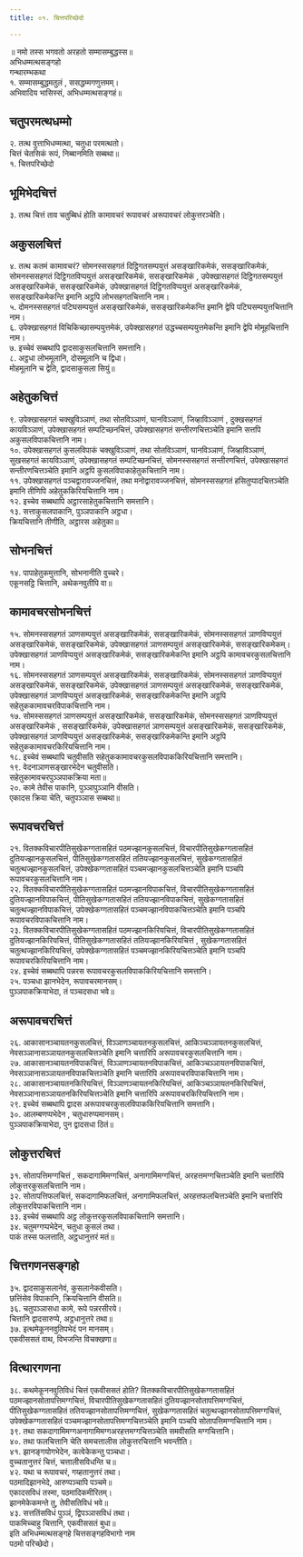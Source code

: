 ```yaml
---
title: ०१. चित्तपरिच्छेदो

---
```

॥ नमो तस्स भगवतो अरहतो सम्मासम्बुद्धस्स॥  
अभिधम्मत्थसङ्गहो  
गन्थारम्भकथा  
१. सम्मासम्बुद्धमतुलं , ससद्धम्मगणुत्तमम्।  
अभिवादिय भासिस्सं, अभिधम्मत्थसङ्गहं॥  


## चतुपरमत्थधम्मो

२. तत्थ वुत्ताभिधम्मत्था, चतुधा परमत्थतो।  
चित्तं चेतसिकं रूपं, निब्बानमिति सब्बथा॥  
१. चित्तपरिच्छेदो  


## भूमिभेदचित्तं

३. तत्थ चित्तं ताव चतुब्बिधं होति कामावचरं रूपावचरं अरूपावचरं लोकुत्तरञ्चेति।  


## अकुसलचित्तं

४. तत्थ कतमं कामावचरं? सोमनस्ससहगतं दिट्ठिगतसम्पयुत्तं असङ्खारिकमेकं, ससङ्खारिकमेकं, सोमनस्ससहगतं दिट्ठिगतविप्पयुत्तं असङ्खारिकमेकं, ससङ्खारिकमेकं , उपेक्खासहगतं दिट्ठिगतसम्पयुत्तं असङ्खारिकमेकं, ससङ्खारिकमेकं, उपेक्खासहगतं दिट्ठिगतविप्पयुत्तं असङ्खारिकमेकं, ससङ्खारिकमेकन्ति इमानि अट्ठपि लोभसहगतचित्तानि नाम।  
५. दोमनस्ससहगतं पटिघसम्पयुत्तं असङ्खारिकमेकं, ससङ्खारिकमेकन्ति इमानि द्वेपि पटिघसम्पयुत्तचित्तानि नाम।  
६. उपेक्खासहगतं विचिकिच्छासम्पयुत्तमेकं, उपेक्खासहगतं उद्धच्चसम्पयुत्तमेकन्ति इमानि द्वेपि मोमूहचित्तानि नाम।  
७. इच्चेवं सब्बथापि द्वादसाकुसलचित्तानि समत्तानि।  
८. अट्ठधा लोभमूलानि, दोसमूलानि च द्विधा।  
मोहमूलानि च द्वेति, द्वादसाकुसला सियुं॥  


## अहेतुकचित्तं

९. उपेक्खासहगतं चक्खुविञ्ञाणं, तथा सोतविञ्ञाणं, घानविञ्ञाणं, जिव्हाविञ्ञाणं , दुक्खसहगतं कायविञ्ञाणं, उपेक्खासहगतं सम्पटिच्छनचित्तं, उपेक्खासहगतं सन्तीरणचित्तञ्चेति इमानि सत्तपि अकुसलविपाकचित्तानि नाम।  
१०. उपेक्खासहगतं कुसलविपाकं चक्खुविञ्ञाणं, तथा सोतविञ्ञाणं, घानविञ्ञाणं, जिव्हाविञ्ञाणं, सुखसहगतं कायविञ्ञाणं, उपेक्खासहगतं सम्पटिच्छनचित्तं, सोमनस्ससहगतं सन्तीरणचित्तं, उपेक्खासहगतं सन्तीरणचित्तञ्चेति इमानि अट्ठपि कुसलविपाकाहेतुकचित्तानि नाम।  
११. उपेक्खासहगतं पञ्चद्वारावज्जनचित्तं, तथा मनोद्वारावज्जनचित्तं, सोमनस्ससहगतं हसितुप्पादचित्तञ्चेति इमानि तीणिपि अहेतुककिरियचित्तानि नाम।  
१२. इच्चेव सब्बथापि अट्ठारसाहेतुकचित्तानि समत्तानि।  
१३. सत्ताकुसलपाकानि, पुञ्ञपाकानि अट्ठधा।  
क्रियचित्तानि तीणीति, अट्ठारस अहेतुका॥  


## सोभनचित्तं

१४. पापाहेतुकमुत्तानि, सोभनानीति वुच्चरे।  
एकूनसट्ठि चित्तानि, अथेकनवुतीपि वा॥  


## कामावचरसोभनचित्तं

१५. सोमनस्ससहगतं ञाणसम्पयुत्तं असङ्खारिकमेकं, ससङ्खारिकमेकं, सोमनस्ससहगतं ञाणविप्पयुत्तं असङ्खारिकमेकं, ससङ्खारिकमेकं, उपेक्खासहगतं ञाणसम्पयुत्तं असङ्खारिकमेकं, ससङ्खारिकमेकम्। उपेक्खासहगतं ञाणविप्पयुत्तं असङ्खारिकमेकं, ससङ्खारिकमेकन्ति इमानि अट्ठपि कामावचरकुसलचित्तानि नाम।  
१६. सोमनस्ससहगतं ञाणसम्पयुत्तं असङ्खारिकमेकं, ससङ्खारिकमेकं, सोमनस्ससहगतं ञाणविप्पयुत्तं असङ्खारिकमेकं, ससङ्खारिकमेकं, उपेक्खासहगतं ञाणसम्पयुत्तं असङ्खारिकमेकं, ससङ्खारिकमेकं, उपेक्खासहगतं ञाणविप्पयुत्तं असङ्खारिकमेकं, ससङ्खारिकमेकन्ति इमानि अट्ठपि सहेतुककामावचरविपाकचित्तानि नाम।  
१७. सोमस्ससहगतं ञाणसम्पयुत्तं असङ्खारिकमेकं, ससङ्खारिकमेकं, सोमनस्ससहगतं ञाणविप्पयुत्तं असङ्खारिकमेकं , ससङ्खारिकमेकं, उपेक्खासहगतं ञाणसम्पयुत्तं असङ्खारिकमेकं, ससङ्खारिकमेकं, उपेक्खासहगतं ञाणविप्पयुत्तं असङ्खारिकमेकं, ससङ्खारिकमेकन्ति इमानि अट्ठपि सहेतुककामावचरकिरियचित्तानि नाम।  
१८. इच्चेवं सब्बथापि चतुवीसति सहेतुककामावचरकुसलविपाककिरियचित्तानि समत्तानि।  
१९. वेदनाञाणसङ्खारभेदेन चतुवीसति।  
सहेतुकामावचरपुञ्ञपाकक्रिया मता॥  
२०. कामे तेवीस पाकानि, पुञ्ञापुञ्ञानि वीसति।  
एकादस क्रिया चेति, चतुपञ्ञास सब्बथा॥  


## रूपावचरचित्तं

२१. वितक्कविचारपीतिसुखेकग्गतासहितं पठमज्झानकुसलचित्तं, विचारपीतिसुखेकग्गतासहितं दुतियज्झानकुसलचित्तं, पीतिसुखेकग्गतासहितं ततियज्झानकुसलचित्तं, सुखेकग्गतासहितं चतुत्थज्झानकुसलचित्तं, उपेक्खेकग्गतासहितं पञ्चमज्झानकुसलचित्तञ्चेति इमानि पञ्चपि रूपावचरकुसलचित्तानि नाम।  
२२. वितक्कविचारपीतिसुखेकग्गतासहितं पठमज्झानविपाकचित्तं, विचारपीतिसुखेकग्गतासहितं दुतियज्झानविपाकचित्तं, पीतिसुखेकग्गतासहितं ततियज्झानविपाकचित्तं, सुखेकग्गतासहितं चतुत्थज्झानविपाकचित्तं, उपेक्खेकग्गतासहितं पञ्चमज्झानविपाकचित्तञ्चेति इमानि पञ्चपि रूपावचरविपाकचित्तानि नाम।  
२३. वितक्कविचारपीतिसुखेकग्गतासहितं पठमज्झानकिरियचित्तं, विचारपीतिसुखेकग्गतासहितं दुतियज्झानकिरियचित्तं, पीतिसुखेकग्गतासहितं ततियज्झानकिरियचित्तं , सुखेकग्गतासहितं चतुत्थज्झानकिरियचित्तं, उपेक्खेकग्गतासहितं पञ्चमज्झानकिरियचित्तञ्चेति इमानि पञ्चपि रूपावचरकिरियचित्तानि नाम।  
२४. इच्चेवं सब्बथापि पन्नरस रूपावचरकुसलविपाककिरियचित्तानि समत्तानि।  
२५. पञ्चधा झानभेदेन, रूपावचरमानसम्।  
पुञ्ञपाकक्रियाभेदा, तं पञ्चदसधा भवे॥  


## अरूपावचरचित्तं

२६. आकासानञ्चायतनकुसलचित्तं, विञ्ञाणञ्चायतनकुसलचित्तं, आकिञ्चञ्ञायतनकुसलचित्तं, नेवसञ्ञानासञ्ञायतनकुसलचित्तञ्चेति इमानि चत्तारिपि अरूपावचरकुसलचित्तानि नाम।  
२७. आकासानञ्चायतनविपाकचित्तं, विञ्ञाणञ्चायतनविपाकचित्तं, आकिञ्चञ्ञायतनविपाकचित्तं, नेवसञ्ञानासञ्ञायतनविपाकचित्तञ्चेति इमानि चत्तारिपि अरूपावचरविपाकचित्तानि नाम।  
२८. आकासानञ्चायतनकिरियचित्तं, विञ्ञाणञ्चायतनकिरियचित्तं, आकिञ्चञ्ञायतनकिरियचित्तं, नेवसञ्ञानासञ्ञायतनकिरियचित्तञ्चेति इमानि चत्तारिपि अरूपावचरकिरियचित्तानि नाम।  
२९. इच्चेवं सब्बथापि द्वादस अरूपावचरकुसलविपाककिरियचित्तानि समत्तानि।  
३०. आलम्बणप्पभेदेन , चतुधारुप्पमानसम्।  
पुञ्ञपाकक्रियाभेदा, पुन द्वादसधा ठितं॥  


## लोकुत्तरचित्तं

३१. सोतापत्तिमग्गचित्तं , सकदागामिमग्गचित्तं, अनागामिमग्गचित्तं, अरहत्तमग्गचित्तञ्चेति इमानि चत्तारिपि लोकुत्तरकुसलचित्तानि नाम।  
३२. सोतापत्तिफलचित्तं, सकदागामिफलचित्तं, अनागामिफलचित्तं, अरहत्तफलचित्तञ्चेति इमानि चत्तारिपि लोकुत्तरविपाकचित्तानि नाम।  
३३. इच्चेवं सब्बथापि अट्ठ लोकुत्तरकुसलविपाकचित्तानि समत्तानि।  
३४. चतुमग्गप्पभेदेन, चतुधा कुसलं तथा।  
पाकं तस्स फलत्ताति, अट्ठधानुत्तरं मतं॥  


## चित्तगणनसङ्गहो

३५. द्वादसाकुसलानेवं, कुसलानेकवीसति।  
छत्तिंसेव विपाकानि, क्रियचित्तानि वीसति॥  
३६. चतुपञ्ञासधा कामे, रूपे पन्नरसीरये।  
चित्तानि द्वादसारुप्पे, अट्ठधानुत्तरे तथा॥  
३७. इत्थमेकूननवुतिपभेदं पन मानसम्।  
एकवीससतं वाथ, विभजन्ति विचक्खणा॥  


## वित्थारगणना

३८. कथमेकूननवुतिविधं चित्तं एकवीससतं होति? वितक्कविचारपीतिसुखेकग्गतासहितं पठमज्झानसोतापत्तिमग्गचित्तं, विचारपीतिसुखेकग्गतासहितं दुतियज्झानसोतापत्तिमग्गचित्तं, पीतिसुखेकग्गतासहितं ततियज्झानसोतापत्तिमग्गचित्तं, सुखेकग्गतासहितं चतुत्थज्झानसोतापत्तिमग्गचित्तं, उपेक्खेकग्गतासहितं पञ्चमज्झानसोतापत्तिमग्गचित्तञ्चेति इमानि पञ्चपि सोतापत्तिमग्गचित्तानि नाम।  
३९. तथा सकदागामिमग्गअनागामिमग्गअरहत्तमग्गचित्तञ्चेति समवीसति मग्गचित्तानि।  
४०. तथा फलचित्तानि चेति समचत्तालीस लोकुत्तरचित्तानि भवन्तीति।  
४१. झानङ्गयोगभेदेन, कत्वेकेकन्तु पञ्चधा।  
वुच्चतानुत्तरं चित्तं, चत्तालीसविधन्ति च॥  
४२. यथा च रूपावचरं, गय्हतानुत्तरं तथा।  
पठमादिझानभेदे, आरुप्पञ्चापि पञ्चमे॥  
एकादसविधं तस्मा, पठमादिकमीरितम्।  
झानमेकेकमन्ते तु, तेवीसतिविधं भवे॥  
४३. सत्ततिंसविधं पुञ्ञं, द्विपञ्ञासविधं तथा।  
पाकमिच्चाहु चित्तानि, एकवीससतं बुधा॥  
इति अभिधम्मत्थसङ्गहे चित्तसङ्गहविभागो नाम  
पठमो परिच्छेदो।  